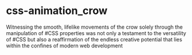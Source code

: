 # css-animation_crow
Witnessing the smooth, lifelike movements of the crow solely through the manipulation of
#CSS properties was not only a testament to the versatility of #CSS but also a reaffirmation of
the endless creative potential that lies within the confines of modern web development
